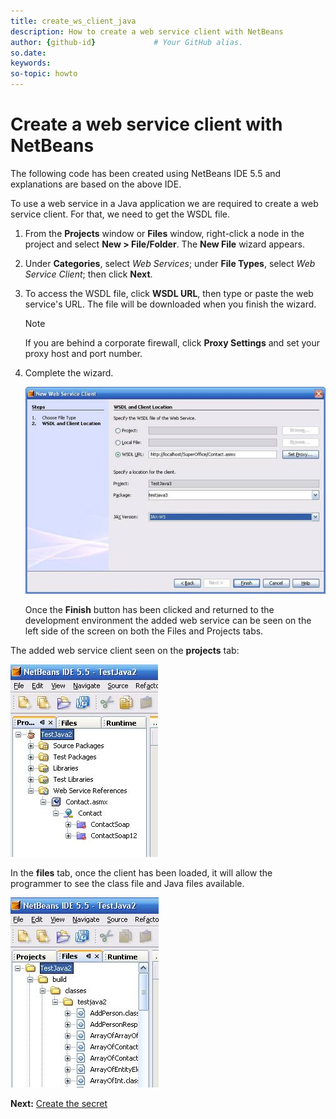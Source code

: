```yaml
---
title: create_ws_client_java
description: How to create a web service client with NetBeans
author: {github-id}             # Your GitHub alias.
so.date:
keywords:
so-topic: howto
---
```


# Create a web service client with NetBeans

The following code has been created using NetBeans IDE 5.5 and explanations are based on the above IDE.

To use a web service in a Java application we are required to create a web service client. For that, we need to get the WSDL file.

1. From the **Projects** window or **Files** window, right-click a node in the project and select **New > File/Folder**. The **New File** wizard appears.

2. Under **Categories**, select *Web Services*; under **File Types**, select *Web Service Client*; then click **Next**.

3. To access the WSDL file, click **WSDL URL**, then type or paste the web service's URL. The file will be downloaded when you finish the wizard.

    > [!NOTE]
    > If you are behind a corporate firewall, click **Proxy Settings** and set your proxy host and port number.

4. Complete the wizard.

    ![01][img1]

    Once the **Finish** button has been clicked and returned to the development environment the added web service can be seen on the left side of the screen on both the Files and Projects tabs.

The added web service client seen on the **projects** tab:

![02][img2]

In the **files** tab, once the client has been loaded, it will allow the programmer to see the class file and Java files available.

![03][img3]

**Next:** [Create the secret][1]

<!-- Referenced links -->
[1]: create-secret-java.md

<!-- Referenced images -->
[img1]: media/image001.jpg
[img2]: media/image002.jpg
[img3]: media/image003.jpg
